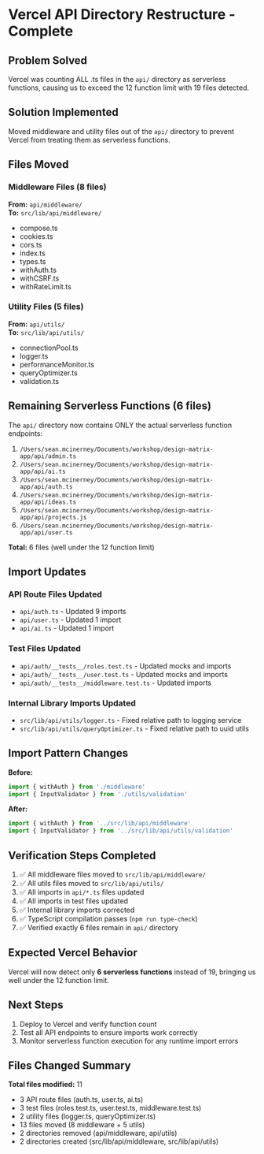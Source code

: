 # Vercel API Directory Restructure - Complete

## Problem Solved
Vercel was counting ALL .ts files in the `api/` directory as serverless functions, causing us to exceed the 12 function limit with 19 files detected.

## Solution Implemented
Moved middleware and utility files out of the `api/` directory to prevent Vercel from treating them as serverless functions.

## Files Moved

### Middleware Files (8 files)
**From:** `api/middleware/`  
**To:** `src/lib/api/middleware/`

- compose.ts
- cookies.ts
- cors.ts
- index.ts
- types.ts
- withAuth.ts
- withCSRF.ts
- withRateLimit.ts

### Utility Files (5 files)
**From:** `api/utils/`  
**To:** `src/lib/api/utils/`

- connectionPool.ts
- logger.ts
- performanceMonitor.ts
- queryOptimizer.ts
- validation.ts

## Remaining Serverless Functions (6 files)
The `api/` directory now contains ONLY the actual serverless function endpoints:

1. `/Users/sean.mcinerney/Documents/workshop/design-matrix-app/api/admin.ts`
2. `/Users/sean.mcinerney/Documents/workshop/design-matrix-app/api/ai.ts`
3. `/Users/sean.mcinerney/Documents/workshop/design-matrix-app/api/auth.ts`
4. `/Users/sean.mcinerney/Documents/workshop/design-matrix-app/api/ideas.ts`
5. `/Users/sean.mcinerney/Documents/workshop/design-matrix-app/api/projects.js`
6. `/Users/sean.mcinerney/Documents/workshop/design-matrix-app/api/user.ts`

**Total:** 6 files (well under the 12 function limit)

## Import Updates

### API Route Files Updated
- `api/auth.ts` - Updated 9 imports
- `api/user.ts` - Updated 1 import  
- `api/ai.ts` - Updated 1 import

### Test Files Updated
- `api/auth/__tests__/roles.test.ts` - Updated mocks and imports
- `api/auth/__tests__/user.test.ts` - Updated mocks and imports
- `api/auth/__tests__/middleware.test.ts` - Updated imports

### Internal Library Imports Updated
- `src/lib/api/utils/logger.ts` - Fixed relative path to logging service
- `src/lib/api/utils/queryOptimizer.ts` - Fixed relative path to uuid utils

## Import Pattern Changes

**Before:**
```typescript
import { withAuth } from './middleware'
import { InputValidator } from './utils/validation'
```

**After:**
```typescript
import { withAuth } from '../src/lib/api/middleware'
import { InputValidator } from '../src/lib/api/utils/validation'
```

## Verification Steps Completed

1. ✅ All middleware files moved to `src/lib/api/middleware/`
2. ✅ All utils files moved to `src/lib/api/utils/`
3. ✅ All imports in `api/*.ts` files updated
4. ✅ All imports in test files updated
5. ✅ Internal library imports corrected
6. ✅ TypeScript compilation passes (`npm run type-check`)
7. ✅ Verified exactly 6 files remain in `api/` directory

## Expected Vercel Behavior

Vercel will now detect only **6 serverless functions** instead of 19, bringing us well under the 12 function limit.

## Next Steps

1. Deploy to Vercel and verify function count
2. Test all API endpoints to ensure imports work correctly
3. Monitor serverless function execution for any runtime import errors

## Files Changed Summary

**Total files modified:** 11
- 3 API route files (auth.ts, user.ts, ai.ts)
- 3 test files (roles.test.ts, user.test.ts, middleware.test.ts)
- 2 utility files (logger.ts, queryOptimizer.ts)
- 13 files moved (8 middleware + 5 utils)
- 2 directories removed (api/middleware, api/utils)
- 2 directories created (src/lib/api/middleware, src/lib/api/utils)

